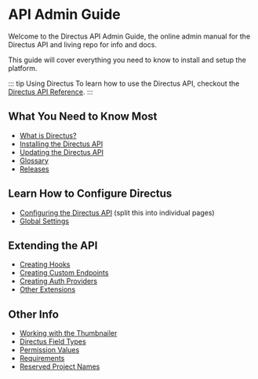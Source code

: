 # API Admin Guide

Welcome to the Directus API Admin Guide, the online admin manual for the Directus API and living repo for info and docs.

This guide will cover everything you need to know to install and setup the platform.

::: tip Using Directus
To learn how to use the Directus API, checkout the [Directus API Reference](../reference.md).
:::

## What You Need to Know Most

* [What is Directus?](../../what-is-directus.md)
* [Installing the Directus API](./install.md)
* [Updating the Directus API](./update.md)
* [Glossary](./glossary.md)
* [Releases](https://github.com/directus/api/releases)

## Learn How to Configure Directus

* [Configuring the Directus API](./configure.md) (split this into individual pages)
* [Global Settings](../../global-settings.md)

## Extending the API

* [Creating Hooks](./hooks.md)
* [Creating Custom Endpoints](./custom-endpoint.md)
* [Creating Auth Providers](./auth-provider.md)
* [Other Extensions](./extensions.md)

## Other Info

* [Working with the Thumbnailer](./thumbnailer.md)
* [Directus Field Types](./field-types.md)
* [Permission Values](./permissions.md)
* [Requirements](./requirements.md)
* [Reserved Project Names](./reserved-names.md)